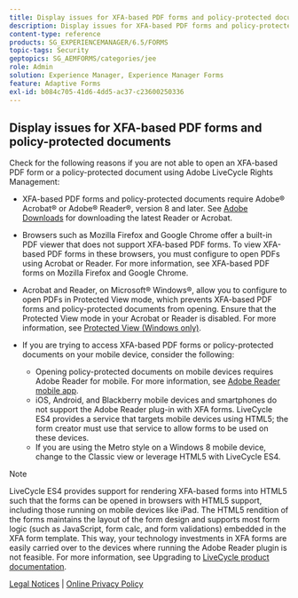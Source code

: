 ```yaml
---
title: Display issues for XFA-based PDF forms and policy-protected documents
description: Display issues for XFA-based PDF forms and policy-protected documents
content-type: reference
products: SG_EXPERIENCEMANAGER/6.5/FORMS
topic-tags: Security
geptopics: SG_AEMFORMS/categories/jee
role: Admin
solution: Experience Manager, Experience Manager Forms
feature: Adaptive Forms
exl-id: b084c705-41d6-4dd5-ac37-c23600250336
---
```

## Display issues for XFA-based PDF forms and policy-protected documents

Check for the following reasons if you are not able to open an XFA-based PDF form or a policy-protected document using Adobe LiveCycle Rights Management:

* XFA-based PDF forms and policy-protected documents require Adobe&reg; Acrobat&reg; or Adobe&reg; Reader&reg;, version 8 and later. See [Adobe Downloads](https://www.adobe.com/downloads.html) for downloading the latest Reader or Acrobat.
* Browsers such as Mozilla Firefox and Google Chrome offer a built-in PDF viewer that does not support XFA-based PDF forms. To view XFA-based PDF forms in these browsers, you must configure to open PDFs using Acrobat or Reader. For more information, see XFA-based PDF forms on Mozilla Firefox and Google Chrome.
* Acrobat and Reader, on Microsoft&reg; Windows&reg;, allow you to configure to open PDFs in Protected View mode, which prevents XFA-based PDF forms and policy-protected documents from opening. Ensure that the Protected View mode in your Acrobat or Reader is disabled. For more information, see [Protected View (Windows only)](https://helpx.adobe.com/acrobat/kb/end-of-support-acrobat-x-reader-x.html).
* If you are trying to access XFA-based PDF forms or policy-protected documents on your mobile device, consider the following:

    * Opening policy-protected documents on mobile devices requires Adobe Reader for mobile. For more information, see [Adobe Reader mobile app](https://www.adobe.com/in/acrobat/mobile/acrobat-reader.html).
    * iOS, Android, and Blackberry mobile devices and smartphones do not support the Adobe Reader plug-in with XFA forms. LiveCycle ES4 provides a service that targets mobile devices using HTML5; the form creator must use that service to allow forms to be used on these devices.
    * If you are using the Metro style on a Windows 8 mobile device, change to the Classic view or leverage HTML5 with LiveCycle ES4.

>[!NOTE]
>
>LiveCycle ES4 provides support for rendering XFA-based forms into HTML5 such that the forms can be opened in browsers with HTML5 support, including those running on mobile devices like iPad. The HTML5 rendition of the forms maintains the layout of the form design and supports most form logic (such as JavaScript, form calc, and form validations) embedded in the XFA form template. This way, your technology investments in XFA forms are easily carried over to the devices where running the Adobe Reader plugin is not feasible. 
>For more information, see Upgrading to [LiveCycle product documentation](https://business.adobe.com/products/experience-manager/forms/aem-forms.html).

[Legal Notices](https://chl-author-preview.corp.adobe.com/content/help/en/legal/legal-notices.html)    |    [Online Privacy Policy](https://www.adobe.com/privacy.html)